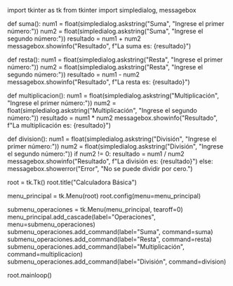 import tkinter as tk
from tkinter import simpledialog, messagebox

def suma():
    num1 = float(simpledialog.askstring("Suma", "Ingrese el primer número:"))
    num2 = float(simpledialog.askstring("Suma", "Ingrese el segundo número:"))
    resultado = num1 + num2
    messagebox.showinfo("Resultado", f"La suma es: {resultado}")

def resta():
    num1 = float(simpledialog.askstring("Resta", "Ingrese el primer número:"))
    num2 = float(simpledialog.askstring("Resta", "Ingrese el segundo número:"))
    resultado = num1 - num2
    messagebox.showinfo("Resultado", f"La resta es: {resultado}")

def multiplicacion():
    num1 = float(simpledialog.askstring("Multiplicación", "Ingrese el primer número:"))
    num2 = float(simpledialog.askstring("Multiplicación", "Ingrese el segundo número:"))
    resultado = num1 * num2
    messagebox.showinfo("Resultado", f"La multiplicación es: {resultado}")

def division():
    num1 = float(simpledialog.askstring("División", "Ingrese el primer número:"))
    num2 = float(simpledialog.askstring("División", "Ingrese el segundo número:"))
    if num2 != 0:
        resultado = num1 / num2
        messagebox.showinfo("Resultado", f"La división es: {resultado}")
    else:
        messagebox.showerror("Error", "No se puede dividir por cero.")

root = tk.Tk()
root.title("Calculadora Básica")

menu_principal = tk.Menu(root)
root.config(menu=menu_principal)

submenu_operaciones = tk.Menu(menu_principal, tearoff=0)
menu_principal.add_cascade(label="Operaciones", menu=submenu_operaciones)
submenu_operaciones.add_command(label="Suma", command=suma)
submenu_operaciones.add_command(label="Resta", command=resta)
submenu_operaciones.add_command(label="Multiplicación", command=multiplicacion)
submenu_operaciones.add_command(label="División", command=division)

root.mainloop()
